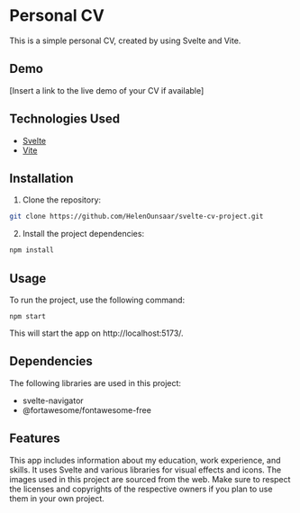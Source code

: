 # Personal CV

This is a simple personal CV, created by using Svelte and Vite.

## Demo

[Insert a link to the live demo of your CV if available]


## Technologies Used

- [Svelte](https://svelte.dev/)
- [Vite](https://vitejs.dev/)

## Installation

1. Clone the repository:

```bash
git clone https://github.com/HelenOunsaar/svelte-cv-project.git
```

2. Install the project dependencies:

```bash
npm install
```

## Usage
To run the project, use the following command:
```
npm start
```
This will start the app on http://localhost:5173/.

## Dependencies
The following libraries are used in this project:

* svelte-navigator 
* @fortawesome/fontawesome-free

## Features

This app includes information about my education, work experience, and skills. It uses Svelte and various libraries for visual effects and icons. The images used in this project are sourced from the web. Make sure to respect the licenses and copyrights of the respective owners if you plan to use them in your own project.